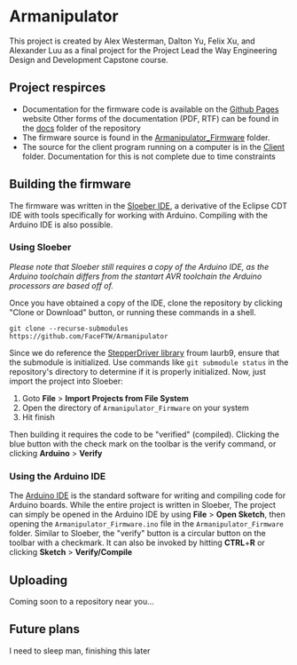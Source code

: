 ﻿# Armanipulator
This project is created by Alex Westerman, Dalton Yu, Felix Xu, and Alexander Luu as a final project for the Project Lead the Way Engineering Design and Development Capstone course. 

## Project respirces
- Documentation for the firmware code is available on the [Github Pages](https://faceftw.github.io/Armanipulator)  website Other forms of the documentation (PDF, RTF) can be found in the [docs](https://github.com/FaceFTW/Armanipulator/tree/master/docs) folder of the repository
- The firmware source is found in the [Armanipulator_Firmware](https://github.com/FaceFTW/Armanipulator/tree/master/Armanipulator_Firmware) folder.
- The source for the client program running on a computer is in the [Client](https://github.com/FaceFTW/Armanipulator/tree/master/Client) folder. Documentation for this is not complete due to time constraints


## Building the firmware
The firmware was written in the [Sloeber IDE](http://eclipse.baeyens.it/), a derivative of the Eclipse CDT IDE with tools specifically for working with Arduino. Compiling with the Arduino IDE is also possible.
### Using Sloeber
*Please note that Sloeber still requires a copy of the Arduino IDE, as the Arduino toolchain differs from the stantart AVR toolchain the Arduino processors are based off of.*

Once you have obtained a copy of the IDE, clone the repository by clicking "Clone or Download" button, or running these commands in a shell.

    git clone --recurse-submodules https://github.com/FaceFTW/Armanipulator
    
Since we do reference the [StepperDriver library](https://github.com/laurb9/StepperDriver/tree/589298541ae5f51816e11a6a6302776a16177b75) froum laurb9, ensure that the submodule is initialized. Use commands like `git submodule status` in the repository's directory to determine if it is properly initialized. 
Now, just import the project into Sloeber:

 1. Goto **File** > **Import Projects from File System**
 2. Open the directory of `Armanipulator_Firmware` on your system
 3. Hit finish

Then building it requires the code to be "verified" (compiled). Clicking the blue button with the check mark on the toolbar is the verify command, or clicking **Arduino** >  **Verify**

### Using the Arduino IDE
The [Arduino IDE](https://www.arduino.cc/en/Main/Software) is the standard software for writing and compiling code for Arduino boards. While the entire project is written in Sloeber, The project can simply be opened in the Arduino IDE by using **File** > **Open Sketch**, then opening the `Armanipulator_Firmware.ino` file in the `Armanipulator_Firmware` folder.
Similar to Sloeber, the "verify" button is a circular button on the toolbar with a checkmark. It can also be invoked by hitting **CTRL**+**R** or clicking **Sketch** > **Verify/Compile**

## Uploading
Coming soon to a repository near you...

## Future plans
I need to sleep man, finishing this later
